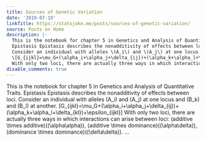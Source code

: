 ```yaml
---
title: Sources of Genetic Variation
date: '2019-07-19'
linkTitle: https://statsjoke.me/posts/sources-of-genetic-variation/
source: Posts on Home
description: |-
  This is the notebook for chapter 5 in Genetics and Analysis of Quantitative Traits.
  Epistasis Epistasis describes the nonadditivity of effects between loci.
  Consider an individual with alleles \(A_i\) and \(A_j\) at one locus and \(B_k\) and \(B_l\) at another.
  \[G_{ijkl}=\mu_G+(\alpha_i+\alpha_j+\delta_{ij})+(\alpha_k+\alpha_l+\delta_{kl})+\epsilon_{ijkl}\]
  With only two loci, there are actually three ways in which interactions can arise between loci: \(additive \times additive\)(\(\alpha\alpha\)), \(additive \times dominance\)(\(\alpha\delta\)), \(dominance \times dominance\)(\(\delta\delta\)). ...
disable_comments: true
---
```

This is the notebook for chapter 5 in Genetics and Analysis of Quantitative Traits.
Epistasis Epistasis describes the nonadditivity of effects between loci.
Consider an individual with alleles \(A_i\) and \(A_j\) at one locus and \(B_k\) and \(B_l\) at another.
\[G_{ijkl}=\mu_G+(\alpha_i+\alpha_j+\delta_{ij})+(\alpha_k+\alpha_l+\delta_{kl})+\epsilon_{ijkl}\]
With only two loci, there are actually three ways in which interactions can arise between loci: \(additive \times additive\)(\(\alpha\alpha\)), \(additive \times dominance\)(\(\alpha\delta\)), \(dominance \times dominance\)(\(\delta\delta\)). ...